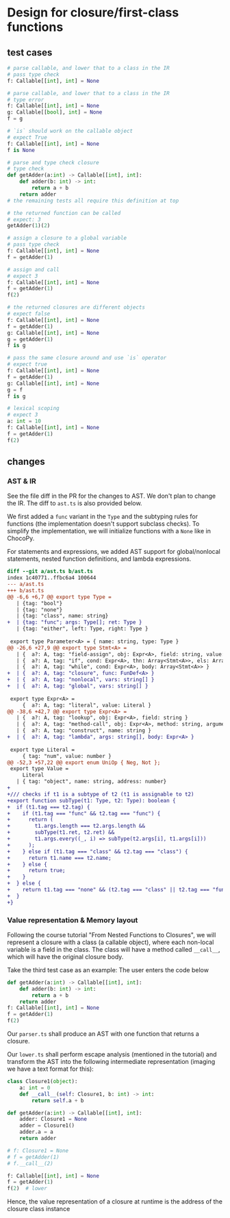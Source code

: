 # Design for closure/first-class functions

## test cases

```python
# parse callable, and lower that to a class in the IR
# pass type check
f: Callable[[int], int] = None  
```

```python
# parse callable, and lower that to a class in the IR
# type error
f: Callable[[int], int] = None  
g: Callable[[bool], int] = None
f = g
```

```python
# `is` should work on the callable object
# expect True
f: Callable[[int], int] = None  
f is None 
```

```python
# parse and type check closure
# type check 
def getAdder(a:int) -> Callable[[int], int]:
    def adder(b: int) -> int:
        return a + b
    return adder
# the remaining tests all require this definition at top
```

```python
# the returned function can be called
# expect: 3
getAdder(1)(2) 
```

```python
# assign a closure to a global variable
# pass type check
f: Callable[[int], int] = None
f = getAdder(1) 
```

```python
# assign and call
# expect 3
f: Callable[[int], int] = None
f = getAdder(1) 
f(2) 
```

```python
# the returned closures are different objects
# expect false
f: Callable[[int], int] = None
f = getAdder(1) 
g: Callable[[int], int] = None
g = getAdder(1) 
f is g
```

```python
# pass the same closure around and use `is` operator
# expect true
f: Callable[[int], int] = None
f = getAdder(1) 
g: Callable[[int], int] = None
g = f
f is g
```

```python
# lexical scoping
# expect 3
a: int = 10
f: Callable[[int], int] = None
f = getAdder(1) 
f(2) 
```

## changes

### AST & IR

See the file diff in the PR for the changes to AST. We don't plan to change the
IR. The diff to `ast.ts` is also provided below.

We first added a `func` variant in the `Type` and the subtyping rules for
functions (the implementation doesn't support subclass checks). To simplify the
implementation, we will initialize functions with a `None` like in ChocoPy.

For statements and expressions, we added AST support for global/nonlocal
statements, nested function definitions, and lambda expressions.

```diff
diff --git a/ast.ts b/ast.ts
index 1c40771..ffbc6a4 100644
--- a/ast.ts
+++ b/ast.ts
@@ -6,6 +6,7 @@ export type Type =
   | {tag: "bool"}
   | {tag: "none"}
   | {tag: "class", name: string}
+  | {tag: "func"; args: Type[]; ret: Type }
   | {tag: "either", left: Type, right: Type }
 
 export type Parameter<A> = { name: string, type: Type }
@@ -26,6 +27,9 @@ export type Stmt<A> =
   | {  a?: A, tag: "field-assign", obj: Expr<A>, field: string, value: Expr<A> }
   | {  a?: A, tag: "if", cond: Expr<A>, thn: Array<Stmt<A>>, els: Array<Stmt<A>> }
   | {  a?: A, tag: "while", cond: Expr<A>, body: Array<Stmt<A>> }
+  | {  a?: A, tag: "closure", func: FunDef<A> }
+  | {  a?: A, tag: "nonlocal", vars: string[] }
+  | {  a?: A, tag: "global", vars: string[] }
 
 export type Expr<A> =
     {  a?: A, tag: "literal", value: Literal }
@@ -38,6 +42,7 @@ export type Expr<A> =
   | {  a?: A, tag: "lookup", obj: Expr<A>, field: string }
   | {  a?: A, tag: "method-call", obj: Expr<A>, method: string, arguments: Array<Expr<A>> }
   | {  a?: A, tag: "construct", name: string }
+  | {  a?: A, tag: "lambda", args: string[], body: Expr<A> }
 
 export type Literal = 
     { tag: "num", value: number }
@@ -52,3 +57,22 @@ export enum UniOp { Neg, Not };
 export type Value =
     Literal
   | { tag: "object", name: string, address: number}
+
+/// checks if t1 is a subtype of t2 (t1 is assignable to t2)
+export function subType(t1: Type, t2: Type): boolean {
+  if (t1.tag === t2.tag) {
+    if (t1.tag === "func" && t2.tag === "func") {
+      return (
+        t1.args.length === t2.args.length &&
+        subType(t1.ret, t2.ret) &&
+        t1.args.every((_, i) => subType(t2.args[i], t1.args[i]))
+      );
+    } else if (t1.tag === "class" && t2.tag === "class") {
+      return t1.name === t2.name;
+    } else {
+      return true;
+    }
+  } else {
+    return t1.tag === "none" && (t2.tag === "class" || t2.tag === "func");
+  }
+}
```

### Value representation & Memory layout

Following the course tutorial "From Nested Functions to Closures", we will
represent a closure with a class (a callable object), where each non-local
variable is a field in the class. The class will have a method called `__call__`,
which will have the original closure body.

Take the third test case as an example: The user enters the code below

```python
def getAdder(a:int) -> Callable[[int], int]:
    def adder(b: int) -> int:
        return a + b
    return adder
f: Callable[[int], int] = None
f = getAdder(1)
f(2)
```

Our `parser.ts` shall produce an AST with one function that returns a closure.

Our `lower.ts` shall perform escape analysis (mentioned in the tutorial) and
transform the AST into the following intermediate representation (imaging we
have a text format for this):

```python
class Closure1(object):
    a: int = 0
    def __call__(self: Closure1, b: int) -> int:
        return self.a + b

def getAdder(a:int) -> Callable[[int], int]:
    adder: Closure1 = None
    adder = Closure1()
    adder.a = a
    return adder

# f: Closure1 = None
# f = getAdder(1)
# f.__call__(2)

f: Callable[[int], int] = None
f = getAdder(1)
f(2)  # lower
```

Hence, the value representation of a closure at runtime is the address of the
closure class instance 
